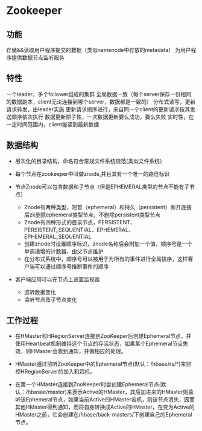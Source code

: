 # Zookeeper

## 功能
存储&&读取用户程序提交的数据（类似namenode中存放的metadata）
为用户程序提供数据节点监听服务

## 特性
一个leader，多个follower组成的集群
全局数据一致（每个server保存一份相同的数据副本，client无论连接到哪个server，数据都是一致的）
分布式读写，更新请求转发，由leader实施
更新请求顺序进行，来自同一个client的更新请求按其发送顺序依次执行
数据更新原子性，一次数据更新要么成功，要么失败
实时性，在一定时间范围内，client能读到最新数据

## 数据结构
 - 层次化的目录结构，命名符合常规文件系统规范(类似文件系统）
 - 每个节点在zookeeper中叫做znode,并且其有一个唯一的路径标识
 - 节点Znode可以包含数据和子节点（但是EPHEMERAL类型的节点不能有子节点）
   - Znode有两种类型，短暂（ephemeral）和持久（persistent）断开连接后zk删除ephemeral类型节点，不删除persistent类型节点
   - Znode有四种形式的目录节点，PERSISTENT、PERSISTENT_SEQUENTIAL、EPHEMERAL、EPHEMERAL_SEQUENTIAL
   - 创建znode时设置顺序标识，znode名称后会附加一个值，顺序号是一个单调递增的计数器，由父节点维护
   - 在分布式系统中，顺序号可以被用于为所有的事件进行全局排序，这样客户端可以通过顺序号推断事件的顺序

 - 客户端应用可以在节点上设置监视器
   - 监听数据变化
   - 监听节点及子节点变化

 ## 工作过程
 - 在HMaster和HRegionServer连接到ZooKeeper后创建Ephemeral节点，并使用Heartbeat机制维持这个节点的存活状态，如果某个Ephemeral节点失效，则HMaster会收到通知，并做相应的处理。

- HMaster通过监听ZooKeeper中的Ephemeral节点(默认：/hbase/rs/*)来监控HRegionServer的加入和宕机。

- 在第一个HMaster连接到ZooKeeper时会创建Ephemeral节点(默认：/hbasae/master)来表示Active的HMaster，其后加进来的HMaster则监听该Ephemeral节点，如果当前Active的HMaster宕机，则该节点消失，因而其他HMaster得到通知，而将自身转换成Active的HMaster，在变为Active的HMaster之前，它会创建在/hbase/back-masters/下创建自己的Ephemeral节点。
